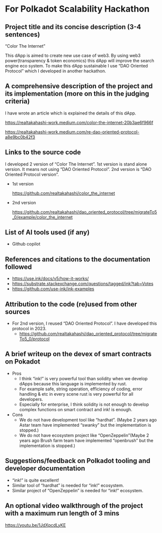# For Polkadot Scalability Hackathon
## Project title and its concise description (3-4 sentences)

“Color The Internet”

This dApp is aimed to create new use case of web3. By using web3 power(transparency & token economics) this dApp will improve the search engine eco system.  To make this dApp sustainable I use “DAO Oriented Protocol” which I developed in another hackathon. 

## A comprehensive description of the project and its implementation (more on this in the judging criteria)

I have wrote an article which is explained the details of this dApp.

https://realtakahashi-work.medium.com/color-the-internet-20b3ae6f966f

https://realtakahashi-work.medium.com/re-dao-oriented-protocol-a8e9bc0b42f3

## Links to the source code

I developed 2 version of “Color The Internet”. 1st version is stand alone version. It means not using “DAO Oriented Protocol”. 2nd version is “DAO Oriented Protocol version”.

- 1st version
    
    https://github.com/realtakahashi/color_the_internet
    
- 2nd version
    
    https://github.com/realtakahashi/dao_oriented_protocol/tree/migrateTo5_0/example/color_the_internet
    

## List of AI tools used (if any)

- Github copilot

## References and citations to the documentation followed

- https://use.ink/docs/v5/how-it-works/
- https://substrate.stackexchange.com/questions/tagged/ink?tab=Votes
- https://github.com/use-ink/ink-examples

## Attribution to the code (re)used from other sources

- For 2nd version, I reused “DAO Oriented Protocol”. I have developed this protocol in 2023.
    - https://github.com/realtakahashi/dao_oriented_protocol/tree/migrateTo5_0/protocol

## A brief writeup on the devex of smart contracts on Pokadot

- Pros
    - I think “ink!” is very powerful tool than solidity when we develop dApps because this language is implemented by rust.
    - For example safe, string operation, efficiency of coding, error handling & etc in every scene rust is very powerful for all developers.
    - Especially for enterprise, I think solidity is not enough to develop complex functions on smart contract and ink! is enough.
- Cons
    - We do not have development tool like “hardhat”. (Maybe 2 years ago Astar team have implemented “swanky” but the implementation is stopped.)
    - We do not have ecosystem project like “OpenZeppelin”(Maybe 2 years ago Brush farm team have implemented “openbrush” but the implementation is stopped.)

## Suggestions/feedback on Polkadot tooling and developer documentation

- “ink!” is quite excellent!
- Similar tool of “hardhat” is needed for “ink!” ecosystem.
- Similar project of “OpenZeppelin” is needed for “ink!” ecosystem.

## An optional video walkthrough of the project with a maximum run length of 3 mins

https://youtu.be/1JdXpcdLyKE
